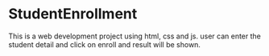 # StudentEnrollment
This is a web development project using html, css and js. user can enter the student detail and click on enroll and result will be shown.

